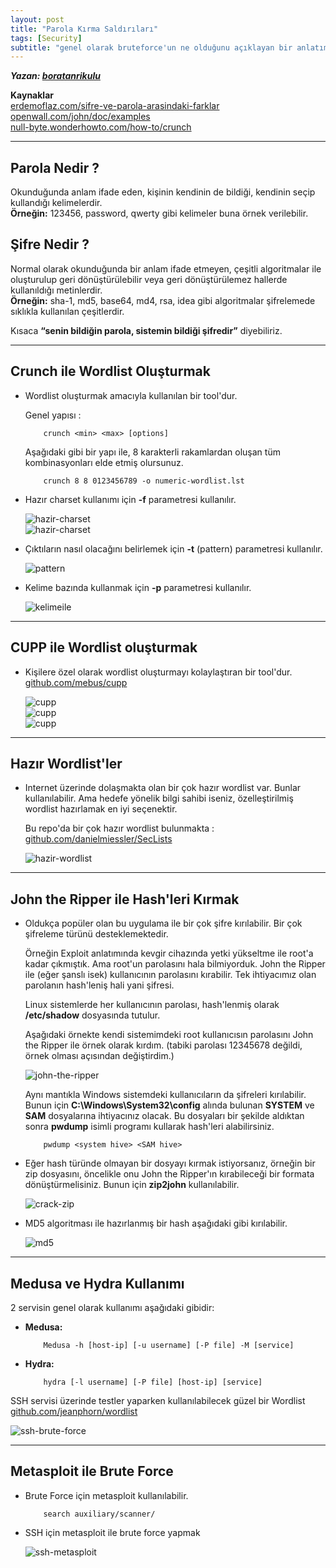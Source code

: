 ```yaml
---
layout: post
title: "Parola Kırma Saldırıları"
tags: [Security]
subtitle: "genel olarak bruteforce'un ne olduğunu açıklayan bir anlatım."
---
```


***Yazan: [boratanrikulu](https://github.com/boratanrikulu)***

**Kaynaklar**  
[erdemoflaz.com/sifre-ve-parola-arasindaki-farklar](https://erdemoflaz.com/sifre-ve-parola-arasindaki-farklar/)  
[openwall.com/john/doc/examples](http://www.openwall.com/john/doc/EXAMPLES.shtml)  
[null-byte.wonderhowto.com/how-to/crunch](https://null-byte.wonderhowto.com/how-to/hack-like-pro-crack-passwords-part-4-creating-custom-wordlist-with-crunch-0156817/)

---

## Parola Nedir ?

Okunduğunda anlam ifade eden, kişinin kendinin de bildiği, kendinin seçip kullandığı kelimelerdir.  
**Örneğin:** 123456, password, qwerty gibi kelimeler buna örnek verilebilir. 

## Şifre Nedir ?
Normal olarak okunduğunda bir anlam ifade etmeyen, çeşitli algoritmalar ile oluşturulup geri dönüştürülebilir veya geri dönüştürülemez hallerde kullanıldığı metinlerdir.  
**Örneğin:** sha-1, md5, base64, md4, rsa, idea gibi algoritmalar şifrelemede sıklıkla kullanılan çeşitlerdir.

Kısaca **“senin bildiğin parola, sistemin bildiği şifredir”** diyebiliriz.

---

## Crunch ile Wordlist Oluşturmak

- Wordlist oluşturmak amacıyla kullanılan bir tool'dur.

	Genel yapısı :

	```
		crunch <min> <max> [options]
	```

	Aşağıdaki gibi bir yapı ile, 8 karakterli rakamlardan oluşan tüm kombinasyonları elde etmiş olursunuz.

	```
		crunch 8 8 0123456789 -o numeric-wordlist.lst
	```

- Hazır charset kullanımı için **-f** parametresi kullanılır.
	
	![hazir-charset](/img/parola-kirma-saldirilari/1.png)  
	![hazir-charset](/img/parola-kirma-saldirilari/2.png)

- Çıktıların nasıl olacağını belirlemek için **-t** (pattern) parametresi kullanılır.
	
	![pattern](/img/parola-kirma-saldirilari/3.png)

- Kelime bazında kullanmak için **-p** parametresi kullanılır.

	![kelimeile](/img/parola-kirma-saldirilari/4.png)

---

## CUPP ile Wordlist oluşturmak

- Kişilere özel olarak wordlist oluşturmayı kolaylaştıran bir tool'dur. [github.com/mebus/cupp](https://github.com/Mebus/cupp)
	
	![cupp](/img/parola-kirma-saldirilari/5.png)  
	![cupp](/img/parola-kirma-saldirilari/6.png)  
	![cupp](/img/parola-kirma-saldirilari/7.png)

---

## Hazır Wordlist'ler

- Internet üzerinde dolaşmakta olan bir çok hazır wordlist var. Bunlar kullanılabilir. Ama hedefe yönelik bilgi sahibi iseniz, özelleştirilmiş wordlist hazırlamak en iyi seçenektir.

	Bu repo'da bir çok hazır wordlist bulunmakta : [github.com/danielmiessler/SecLists](https://github.com/danielmiessler/SecLists/tree/master/Passwords)  

	![hazir-wordlist](/img/parola-kirma-saldirilari/8.png)

---

## John the Ripper ile Hash'leri Kırmak

- Oldukça popüler olan bu uygulama ile bir çok şifre kırılabilir. Bir çok şifreleme türünü desteklemektedir.

	Örneğin Exploit anlatımında kevgir cihazında yetki yükseltme ile root'a kadar çıkmıştık. Ama root'un parolasını hala bilmiyorduk. John the Ripper ile (eğer şanslı isek) kullanıcının parolasını kırabilir. Tek ihtiyacımız olan parolanın hash'leniş hali yani şifresi.

	Linux sistemlerde her kullanıcının parolası, hash'lenmiş olarak **/etc/shadow** dosyasında tutulur.

	Aşağıdaki örnekte kendi sistemimdeki root kullanıcısın parolasını John the Ripper ile örnek olarak kırdım. (tabiki parolası 12345678 değildi, örnek olması açısından değiştirdim.)

	![john-the-ripper](/img/parola-kirma-saldirilari/9.png)

	Aynı mantıkla Windows sistemdeki kullanıcıların da şifreleri kırılabilir. Bunun için **C:\Windows\System32\config** alında bulunan **SYSTEM** ve **SAM** dosyalarına ihtiyacınız olacak. Bu dosyaları bir şekilde aldıktan sonra **pwdump** isimli programı kullarak hash'leri alabilirsiniz.  

	```
		pwdump <system hive> <SAM hive>
	```

- Eğer hash türünde olmayan bir dosyayı kırmak istiyorsanız, örneğin bir zip dosyasını, öncelikle onu John the Ripper'ın kırabileceği bir formata dönüştürmelisiniz. Bunun için **zip2john** kullanılabilir.

	![crack-zip](/img/parola-kirma-saldirilari/10.png)

- MD5 algoritması ile hazırlanmış bir hash aşağıdaki gibi kırılabilir.
	
	![md5](/img/parola-kirma-saldirilari/11.png)

---

## Medusa ve Hydra Kullanımı

2 servisin genel olarak kullanımı aşağıdaki gibidir:

- **Medusa:**

	```
		Medusa -h [host-ip] [-u username] [-P file] -M [service]
	```

- **Hydra:**

	```
		hydra [-l username] [-P file] [host-ip] [service]
	```

SSH servisi üzerinde testler yaparken kullanılabilecek güzel bir Wordlist [github.com/jeanphorn/wordlist](https://github.com/jeanphorn/wordlist/blob/master/ssh_passwd.txt)

![ssh-brute-force](/img/parola-kirma-saldirilari/12.png)

---

## Metasploit ile Brute Force

- Brute Force için metasploit kullanılabilir. 

	```
		search auxiliary/scanner/
	```

- SSH için metasploit ile brute force yapmak

	![ssh-metasploit](/img/parola-kirma-saldirilari/13.png)